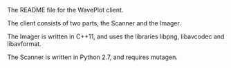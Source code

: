 The README file for the WavePlot client.

The client consists of two parts, the Scanner and the Imager.

The Imager is written in C++11, and uses the libraries libpng, libavcodec and libavformat.

The Scanner is written in Python 2.7, and requires mutagen.
